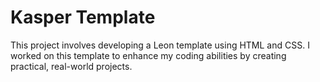 # Kasper Template
This project involves developing a Leon template using HTML and CSS. I worked on this template to enhance my coding abilities by creating practical, real-world projects.
